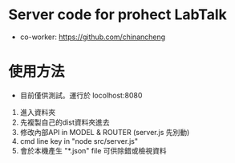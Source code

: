 # Server code for prohect LabTalk 
* co-worker: https://github.com/chinancheng

# 使用方法
* 目前僅供測試。運行於 locolhost:8080

1. 進入資料夾
2. 先複製自己的dist資料夾進去
3. 修改內部API in MODEL & ROUTER (server.js 先別動)
4. cmd line key in "node src/server.js" 
5. 會於本機產生 "*.json" file 可供除錯或檢視資料
